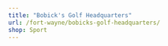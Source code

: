```yaml
---
title: "Bobick's Golf Headquarters"
url: /fort-wayne/bobicks-golf-headquarters/
shop: Sport
---
```

